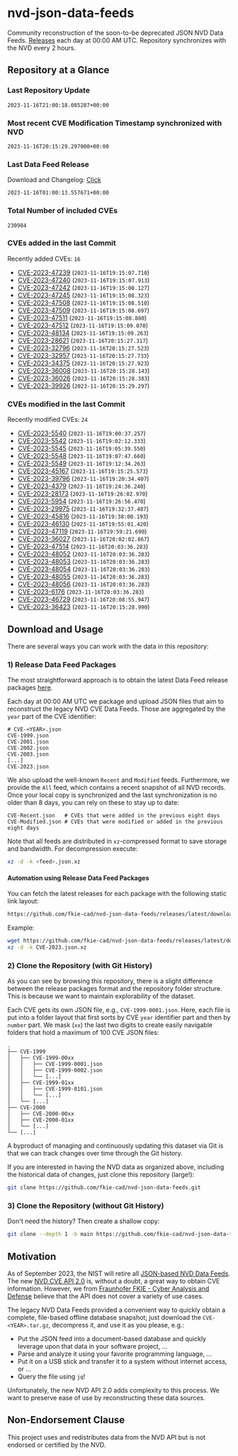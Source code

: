 # nvd-json-data-feeds

Community reconstruction of the soon-to-be deprecated JSON NVD Data Feeds. 
[Releases](https://github.com/fkie-cad/nvd-json-data-feeds/releases/latest) each day at 00:00 AM UTC.
Repository synchronizes with the NVD every 2 hours.

## Repository at a Glance

### Last Repository Update

```plain
2023-11-16T21:00:18.085287+00:00
```

### Most recent CVE Modification Timestamp synchronized with NVD

```plain
2023-11-16T20:15:29.297000+00:00
```

### Last Data Feed Release

Download and Changelog: [Click](https://github.com/fkie-cad/nvd-json-data-feeds/releases/latest)

```plain
2023-11-16T01:00:13.557671+00:00
```

### Total Number of included CVEs

```plain
230984
```

### CVEs added in the last Commit

Recently added CVEs: `16`

* [CVE-2023-47239](CVE-2023/CVE-2023-472xx/CVE-2023-47239.json) (`2023-11-16T19:15:07.710`)
* [CVE-2023-47240](CVE-2023/CVE-2023-472xx/CVE-2023-47240.json) (`2023-11-16T19:15:07.913`)
* [CVE-2023-47242](CVE-2023/CVE-2023-472xx/CVE-2023-47242.json) (`2023-11-16T19:15:08.127`)
* [CVE-2023-47245](CVE-2023/CVE-2023-472xx/CVE-2023-47245.json) (`2023-11-16T19:15:08.323`)
* [CVE-2023-47508](CVE-2023/CVE-2023-475xx/CVE-2023-47508.json) (`2023-11-16T19:15:08.510`)
* [CVE-2023-47509](CVE-2023/CVE-2023-475xx/CVE-2023-47509.json) (`2023-11-16T19:15:08.697`)
* [CVE-2023-47511](CVE-2023/CVE-2023-475xx/CVE-2023-47511.json) (`2023-11-16T19:15:08.880`)
* [CVE-2023-47512](CVE-2023/CVE-2023-475xx/CVE-2023-47512.json) (`2023-11-16T19:15:09.070`)
* [CVE-2023-48134](CVE-2023/CVE-2023-481xx/CVE-2023-48134.json) (`2023-11-16T19:15:09.263`)
* [CVE-2023-28621](CVE-2023/CVE-2023-286xx/CVE-2023-28621.json) (`2023-11-16T20:15:27.317`)
* [CVE-2023-32796](CVE-2023/CVE-2023-327xx/CVE-2023-32796.json) (`2023-11-16T20:15:27.523`)
* [CVE-2023-32957](CVE-2023/CVE-2023-329xx/CVE-2023-32957.json) (`2023-11-16T20:15:27.733`)
* [CVE-2023-34375](CVE-2023/CVE-2023-343xx/CVE-2023-34375.json) (`2023-11-16T20:15:27.923`)
* [CVE-2023-36008](CVE-2023/CVE-2023-360xx/CVE-2023-36008.json) (`2023-11-16T20:15:28.143`)
* [CVE-2023-36026](CVE-2023/CVE-2023-360xx/CVE-2023-36026.json) (`2023-11-16T20:15:28.383`)
* [CVE-2023-39926](CVE-2023/CVE-2023-399xx/CVE-2023-39926.json) (`2023-11-16T20:15:29.297`)


### CVEs modified in the last Commit

Recently modified CVEs: `24`

* [CVE-2023-5540](CVE-2023/CVE-2023-55xx/CVE-2023-5540.json) (`2023-11-16T19:00:37.257`)
* [CVE-2023-5542](CVE-2023/CVE-2023-55xx/CVE-2023-5542.json) (`2023-11-16T19:02:12.333`)
* [CVE-2023-5545](CVE-2023/CVE-2023-55xx/CVE-2023-5545.json) (`2023-11-16T19:05:39.550`)
* [CVE-2023-5548](CVE-2023/CVE-2023-55xx/CVE-2023-5548.json) (`2023-11-16T19:07:47.660`)
* [CVE-2023-5549](CVE-2023/CVE-2023-55xx/CVE-2023-5549.json) (`2023-11-16T19:12:34.263`)
* [CVE-2023-45167](CVE-2023/CVE-2023-451xx/CVE-2023-45167.json) (`2023-11-16T19:15:25.573`)
* [CVE-2023-39796](CVE-2023/CVE-2023-397xx/CVE-2023-39796.json) (`2023-11-16T19:20:34.407`)
* [CVE-2023-4379](CVE-2023/CVE-2023-43xx/CVE-2023-4379.json) (`2023-11-16T19:24:36.240`)
* [CVE-2023-28173](CVE-2023/CVE-2023-281xx/CVE-2023-28173.json) (`2023-11-16T19:26:02.970`)
* [CVE-2023-5954](CVE-2023/CVE-2023-59xx/CVE-2023-5954.json) (`2023-11-16T19:26:56.470`)
* [CVE-2023-29975](CVE-2023/CVE-2023-299xx/CVE-2023-29975.json) (`2023-11-16T19:32:37.487`)
* [CVE-2023-45816](CVE-2023/CVE-2023-458xx/CVE-2023-45816.json) (`2023-11-16T19:38:00.193`)
* [CVE-2023-46130](CVE-2023/CVE-2023-461xx/CVE-2023-46130.json) (`2023-11-16T19:55:01.420`)
* [CVE-2023-47119](CVE-2023/CVE-2023-471xx/CVE-2023-47119.json) (`2023-11-16T19:59:21.690`)
* [CVE-2023-36027](CVE-2023/CVE-2023-360xx/CVE-2023-36027.json) (`2023-11-16T20:02:02.867`)
* [CVE-2023-47514](CVE-2023/CVE-2023-475xx/CVE-2023-47514.json) (`2023-11-16T20:03:36.283`)
* [CVE-2023-48052](CVE-2023/CVE-2023-480xx/CVE-2023-48052.json) (`2023-11-16T20:03:36.283`)
* [CVE-2023-48053](CVE-2023/CVE-2023-480xx/CVE-2023-48053.json) (`2023-11-16T20:03:36.283`)
* [CVE-2023-48054](CVE-2023/CVE-2023-480xx/CVE-2023-48054.json) (`2023-11-16T20:03:36.283`)
* [CVE-2023-48055](CVE-2023/CVE-2023-480xx/CVE-2023-48055.json) (`2023-11-16T20:03:36.283`)
* [CVE-2023-48056](CVE-2023/CVE-2023-480xx/CVE-2023-48056.json) (`2023-11-16T20:03:36.283`)
* [CVE-2023-6176](CVE-2023/CVE-2023-61xx/CVE-2023-6176.json) (`2023-11-16T20:03:36.283`)
* [CVE-2023-46729](CVE-2023/CVE-2023-467xx/CVE-2023-46729.json) (`2023-11-16T20:08:55.947`)
* [CVE-2023-36423](CVE-2023/CVE-2023-364xx/CVE-2023-36423.json) (`2023-11-16T20:15:28.990`)


## Download and Usage

There are several ways you can work with the data in this repository:

### 1) Release Data Feed Packages

The most straightforward approach is to obtain the latest Data Feed release packages [here](https://github.com/fkie-cad/nvd-json-data-feeds/releases/latest).

Each day at 00:00 AM UTC we package and upload JSON files that aim to reconstruct the legacy NVD CVE Data Feeds.
Those are aggregated by the `year` part of the CVE identifier:

```
# CVE-<YEAR>.json
CVE-1999.json
CVE-2001.json
CVE-2002.json
CVE-2003.json
[...]
CVE-2023.json
```

We also upload the well-known `Recent` and `Modified` feeds.
Furthermore, we provide the `All` feed, which contains a recent snapshot of all NVD records.
Once your local copy is synchronized and the last synchronization is no older than 8 days, you can rely on these to stay up to date:

```plain
CVE-Recent.json   # CVEs that were added in the previous eight days
CVE-Modified.json # CVEs that were modified or added in the previous eight days
```

Note that all feeds are distributed in `xz`-compressed format to save storage and bandwidth.
For decompression execute:

```sh
xz -d -k <feed>.json.xz
```


#### Automation using Release Data Feed Packages

You can fetch the latest releases for each package with the following static link layout:

```sh
https://github.com/fkie-cad/nvd-json-data-feeds/releases/latest/download/CVE-<YEAR>.json.xz
```

Example:

```sh
wget https://github.com/fkie-cad/nvd-json-data-feeds/releases/latest/download/CVE-2023.json.xz
xz -d -k CVE-2023.json.xz
```

### 2) Clone the Repository (with Git History)

As you can see by browsing this repository, there is a slight difference between the release packages format and the repository folder structure.
This is because we want to maintain explorability of the dataset.

Each CVE gets its own JSON file, e.g., `CVE-1999-0001.json`.
Here, each file is put into a folder layout that first sorts by CVE `year` identifier part and then by `number` part.
We mask (`xx`) the last two digits to create easily navigable folders that hold a maximum of 100 CVE JSON files:

```plain
.
├── CVE-1999
│   ├── CVE-1999-00xx
│   │   ├── CVE-1999-0001.json
│   │   ├── CVE-1999-0002.json
│   │   └── [...]
│   ├── CVE-1999-01xx
│   │   ├── CVE-1999-0101.json
│   │   └── [...]
│   └── [...]
├── CVE-2000
│   ├── CVE-2000-00xx
│   ├── CVE-2000-01xx
│   └── [...]
└── [...]
```

A byproduct of managing and continuously updating this dataset via Git is that we can track changes over time through the Git history.

If you are interested in having the NVD data as organized above, including the historical data of changes, just clone this repository (large!):

```sh
git clone https://github.com/fkie-cad/nvd-json-data-feeds.git
```

### 3) Clone the Repository (without Git History)

Don't need the history? Then create a shallow copy:

```sh
git clone --depth 1 -b main https://github.com/fkie-cad/nvd-json-data-feeds.git
```

## Motivation

As of September 2023, the NIST will retire all [JSON-based NVD Data Feeds](https://nvd.nist.gov/vuln/data-feeds#divRetirementBanner-1).
The new [NVD CVE API 2.0](https://nvd.nist.gov/developers/vulnerabilities) is, without a doubt, a great way to obtain CVE information.
However, we from [Fraunhofer FKIE - Cyber Analysis and Defense](https://www.fkie.fraunhofer.de/en/departments/cad.html) believe that the API does not cover a variety of use cases.

The legacy NVD Data Feeds provided a convenient way to quickly obtain a complete, file-based offline database snapshot; just download the `CVE-<YEAR>.tar.gz`, decompress it, and use it as you please, e.g.:

* Put the JSON feed into a document-based database and quickly leverage upon that data in your software project, ...
* Parse and analyze it using your favorite programming language, ...
* Put it on a USB stick and transfer it to a system without internet access, or ...
* Query the file using `jq`!

Unfortunately, the new NVD API 2.0 adds complexity to this process.
We want to preserve ease of use by reconstructing these data sources.

## Non-Endorsement Clause

This project uses and redistributes data from the NVD API but is not endorsed or certified by the NVD.